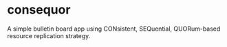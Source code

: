 # consequor
A simple  bulletin board app using CONsistent, SEQuential, QUORum-based resource replication strategy.
